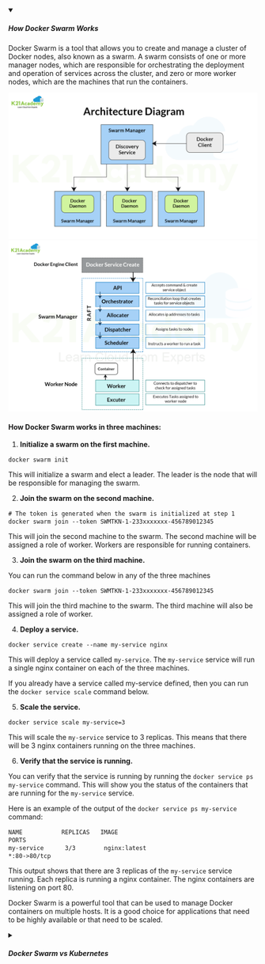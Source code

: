 <!-- https://brandfolder.com/workbench/extract-text-from-image -->
<!-- ![Swarm_ArchitectureDiagram](/img/interviews/angular/Swarm_ArchitectureDiagram.png) -->

<details open>
<summary><h5>How Docker Swarm Works</h5></summary>

Docker Swarm is a tool that allows you to create and manage a cluster of Docker nodes, also known as a swarm. A swarm consists of one or more manager nodes, which are responsible for orchestrating the deployment and operation of services across the cluster, and zero or more worker nodes, which are the machines that run the containers.

![Swarm_ArchitectureDiagram](/img/interviews/docker/Swarm_ArchitectureDiagram.png)
![Docker-EngineClient](/img/interviews/docker/Docker-EngineClient-2048x1403.png)

#### How Docker Swarm works in three machines:

1. **Initialize a swarm on the first machine.**

```
docker swarm init
```

This will initialize a swarm and elect a leader. The leader is the node that will be responsible for managing the swarm.

2. **Join the swarm on the second machine.**

```
# The token is generated when the swarm is initialized at step 1
docker swarm join --token SWMTKN-1-233xxxxxxx-456789012345
```

This will join the second machine to the swarm. The second machine will be assigned a role of worker. Workers are responsible for running containers.

3. **Join the swarm on the third machine.**

You can run the command below in any of the three machines

```
docker swarm join --token SWMTKN-1-233xxxxxxx-456789012345
```

This will join the third machine to the swarm. The third machine will also be assigned a role of worker.

4. **Deploy a service.**

```
docker service create --name my-service nginx
```

This will deploy a service called `my-service`. The `my-service` service will run a single nginx container on each of the three machines.

If you already have a service called my-service defined, then you can run the `docker service scale` command below.

5. **Scale the service.**

```
docker service scale my-service=3
```

This will scale the `my-service` service to 3 replicas. This means that there will be 3 nginx containers running on the three machines.

6. **Verify that the service is running.**

You can verify that the service is running by running the `docker service ps my-service` command. This will show you the status of the containers that are running for the `my-service` service.

Here is an example of the output of the `docker service ps my-service` command:

```
NAME           REPLICAS   IMAGE                                    PORTS
my-service      3/3        nginx:latest                              *:80->80/tcp
```

This output shows that there are 3 replicas of the `my-service` service running. Each replica is running a nginx container. The nginx containers are listening on port 80.

Docker Swarm is a powerful tool that can be used to manage Docker containers on multiple hosts. It is a good choice for applications that need to be highly available or that need to be scaled.

</details>

<details>
<summary><h5>Docker Swarm vs Kubernetes</h5></summary>

Here is a table that summarizes some of the main differences between the two tools for container orchestration:

| Feature | Docker Swarm | Kubernetes |
| --- | --- | --- |
| Ease of use | Simple and easy to use, native integration with Docker, same CLI as Docker | Complex and difficult to use, requires more configuration and setup, has its own CLI and API |
| Scalability | Less scalable and resilient, can handle smaller and simpler workloads, only supports horizontal scaling | More scalable and resilient, can handle larger and more complex workloads, supports both horizontal and vertical scaling |
| Features | Fewer features and functionalities, supports basic use cases and scenarios, smaller and less active community | More features and functionalities, supports a wider range of use cases and scenarios, larger and more active community |
| Compatibility | More compatible with Docker, works seamlessly with other Docker tools and services, less compatible with other platforms or vendors | Less compatible with Docker, may require additional tools or plugins to integrate with Docker or other platforms, more compatible with other platforms or vendors |

</details>
